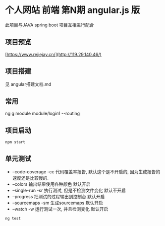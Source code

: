 # 个人网站 前端 第N期 angular.js 版 

此项目与JAVA spring boot 项目互相进行配合

## 项目预览

[https://www.rejiejay.cn/](http://119.29.140.46/)

## 项目搭建
见 angular搭建文档.md

## 常用
ng g module module/login1 --routing

## 项目启动
```cmd
npm start
```

## 单元测试
- –code-coverage -cc 代码覆盖率报告, 默认这个是不开启的, 因为生成报告的速度还是比较慢的. 
- –colors 输出结果使用各种颜色 默认开启 
- –single-run -sr 执行测试, 但是不检测文件变化 默认不开启 
- –progress 把测试的过程输出到控制台 默认开启 
- –sourcemaps -sm 生成sourcemaps 默认开启 
- –watch -w 运行测试一次, 并且检测变化 默认开启
```cmd
ng test
```

